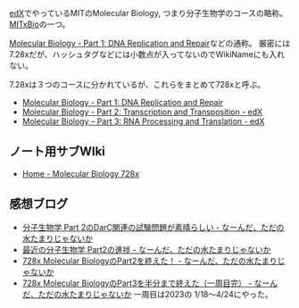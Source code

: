[edX](edX)でやっているMITのMolecular Biology, つまり分子生物学のコースの略称。[MITxBio](MITxBio)の一つ。

[Molecular Biology - Part 1: DNA Replication and Repair](https://www.edx.org/course/molecular-biology-part-1-dna-replication-and-repair)などの通称。 厳密には7.28xだが、ハッシュタグなどには小数点が入ってないのでWikiNameにも入れない。

7.28xは３つのコースに分かれているが、これらをまとめて728xと呼ぶ。

- [Molecular Biology - Part 1: DNA Replication and Repair](https://www.edx.org/course/molecular-biology-part-1-dna-replication-and-repair)
- [Molecular Biology - Part 2: Transcription and Transposition - edX](https://www.edx.org/course/molecular-biology-part-2-transcription-and-transposition)
- [Molecular Biology – Part 3: RNA Processing and Translation - edX](https://www.edx.org/course/molecular-biology-part-3-rna-processing-and-transl)

## ノート用サブWIki

- [Home - Molecular Biology 728x](https://karino2.github.io/MolecularBiology728x/Home)

## 感想ブログ

- [分子生物学 Part 2のDarC関連の試験問題が素晴らしい - なーんだ、ただの水たまりじゃないか](https://karino2.github.io/2022/09/20/728x_darc_quiz.html)
- [最近の分子生物学 Part2の進捗 - なーんだ、ただの水たまりじゃないか](https://karino2.github.io/2023/01/28/molecular_biology_part2_current_status.html)
- [728x Molecular BiologyのPart2を終えた！ - なーんだ、ただの水たまりじゃないか](https://karino2.github.io/2023/02/27/finish_728x_part2.html)
- [728x Molecular BiologyのPart3を半分まで終えた（一周目完） - なーんだ、ただの水たまりじゃないか](https://karino2.github.io/2023/04/25/first_round_728x_part3.html) 一周目は2023の 1/18〜4/24にやった。